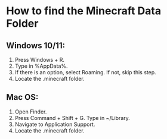 # How to find the Minecraft Data Folder
## Windows 10/11:

1) Press Windows + R.
2) Type in %AppData%.
3) If there is an option, select Roaming. If not, skip this step.
4) Locate the .minecraft folder.
 
## Mac OS:

1) Open Finder.
2) Press Command + Shift + G. Type in ~/Library.
3) Navigate to Application Support.
4) Locate the .minecraft folder.
